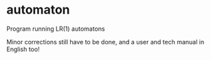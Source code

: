 # automaton
Program running LR(1) automatons

Minor corrections still have to be done, and a user and tech manual in English too!
